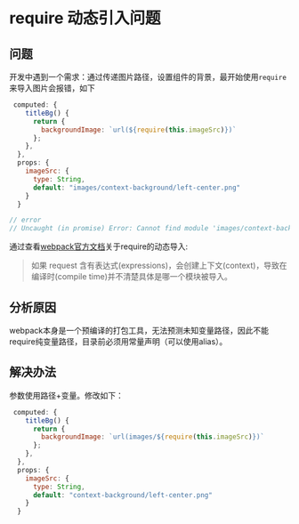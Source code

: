 # require 动态引入问题
## 问题
开发中遇到一个需求：通过传递图片路径，设置组件的背景，最开始使用`require`来导入图片会报错，如下
```js
 computed: {
    titleBg() {
      return {
        backgroundImage: `url(${require(this.imageSrc)})`
      };
    },
  },
  props: {
    imageSrc: {
      type: String,
      default: "images/context-background/left-center.png"
    }
  }

// error
// Uncaught (in promise) Error: Cannot find module 'images/context-background/left-center.png'
  ```
通过查看[webpack官方文档](https://webpack.js.org/guides/dependency-management/#require-context）)关于require的动态导入:
>  如果 request 含有表达式(expressions)，会创建上下文(context)，导致在编译时(compile time)并不清楚具体是哪一个模块被导入。
>
## 分析原因
 webpack本身是一个预编译的打包工具，无法预测未知变量路径，因此不能require纯变量路径，目录前必须用常量声明（可以使用alias）。
## 解决办法
 参数使用路径+变量。修改如下：
```js
 computed: {
    titleBg() {
      return {
        backgroundImage: `url(images/${require(this.imageSrc)})`
      };
    },
  },
  props: {
    imageSrc: {
      type: String,
      default: "context-background/left-center.png"
    }
  }
```